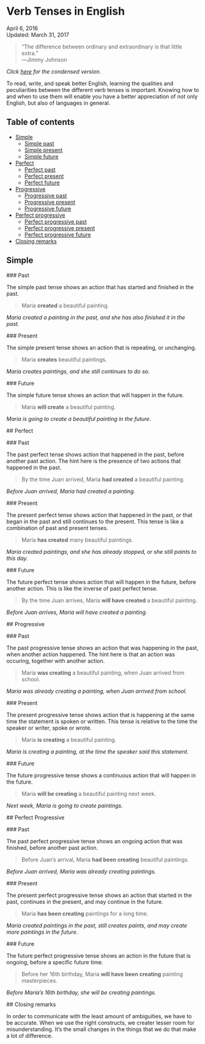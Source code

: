 Verb Tenses in English
======================

<div class="center">April 6, 2016</div>
<div class="center">Updated: March 31, 2017</div>

>“The difference between ordinary and extraordinary is that little extra.”<br>
>―Jimmy Johnson

*Click [here](/en/verb-tenses-condensed) for the condensed version.*

To read, write, and speak better English, learning the qualities and peculiarities between the
different verb tenses is important. Knowing how to and when to use them will enable you have a
better appreciation of not only English, but also of languages in general.


Table of contents
-----------------

- [Simple](#simple)
  + [Simple past](#simplepast)
  + [Simple present](#simplepresent)
  + [Simple future](#simplefuture)
- [Perfect](#perf)
  + [Perfect past](#perfpast)
  + [Perfect present](#perfpresent)
  + [Perfect future](#perffuture)
- [Progressive](#prog)
  + [Progressive past](#progpast)
  + [Progressive present](#progpresent)
  + [Progressive future](#progfuture)
- [Perfect progressive](#perfprog)
  + [Perfect progressive past](#perfprogpast)
  + [Perfect progressive present](#perfprogpresent)
  + [Perfect progressive future](#perfprogfuture)
- [Closing remarks](#closing)


<a name="simple"></a> Simple
----------------------------


<a name="simplepast"></a> ### Past

The simple past tense shows an action that has started and finished in the past.

> Maria __created__ a beautiful painting.

*Maria created a painting in the past, and she has also finished it in the past.*


<a name="simplepresent"></a> ### Present

The simple present tense shows an action that is repeating, or unchanging.

> Maria __creates__ beautiful paintings.

*Maria creates paintings, and she still continues to do so.*


<a name="simplefuture"></a> ### Future

The simple future tense shows an action that will happen in the future.

> Maria __will create__ a beautiful painting.

*Maria is going to create a beautiful painting in the future.*


<a name="perf"></a> ## Perfect


<a name="perfpast"></a> ### Past

The past perfect tense shows action that happened in the past, before another past action. The hint
here is the presence of two actions that happened in the past.

> By the time Juan arrived, Maria __had created__ a beautiful painting.

*Before Juan arrived, Maria had created a painting.*


<a name="perfpresent"></a> ### Present

The present perfect tense shows action that happened in the past, or that began in the past and
still continues to the present. This tense is like a combination of past and present tenses.

> Maria __has created__ many beautiful paintings.

*Maria created paintings, and she has already stopped, or she still paints to this day.*


<a name="perffuture"></a> ### Future

The future perfect tense shows action that will happen in the future, before another action. This is
like the inverse of past perfect tense.

> By the time Juan arrives, Maria __will have created__ a beautiful painting.

*Before Juan arrives, Maria will have created a painting.*


<a name="prog"></a> ## Progressive


<a name="progpast"></a> ### Past

The past progressive tense shows an action that was happening in the past, when another action
happened. The hint here is that an action was occuring, together with another action.

> Maria __was creating__ a beautiful painting, when Juan arrived from school.

*Maria was already creating a painting, when Juan arrived from school.*


<a name="progpresent"></a> ### Present

The present progressive tense shows action that is happening at the same time the statement is
spoken or written. This tense is relative to the time the speaker or writer, spoke or wrote.

> Maria __is creating__ a beautiful painting.

*Maria is creating a painting, at the time the speaker said this statement.*


<a name="progfuture"></a> ### Future

The future progressive tense shows a continuous action that will happen in the future.

> Maria __will be creating__ a beautiful painting next week.

*Next week, Maria is going to create paintings.*


<a name="perfprog"></a> ## Perfect Progressive


<a name="perfprogpast"></a> ### Past

The past perfect progressive tense shows an ongoing action that was finished, before another past
action.

> Before Juan’s arrival, Maria __had been creating__ beautiful paintings.

*Before Juan arrived, Maria was already creating paintings.*


<a name="perfprogpresent"></a> ### Present

The present perfect progressive tense shows an action that started in the past, continues in the
present, and may continue in the future.

> Maria __has been creating__ paintings for a long time.

*Maria created paintings in the past, still creates paints, and may create more paintings in the future.*


<a name="perfprogfuture"></a> ### Future

The future perfect progressive tense shows an action in the future that is ongoing, before a
specific future time.

> Before her 16th birthday, Maria __will have been creating__ painting masterpieces.

*Before Maria’s 16th birthday, she will be  creating paintings.*


<a name="closing"></a> ## Closing remarks

In order to communicate with the least amount of ambiguities, we have to be accurate. When we use
the right constructs, we creater lesser room for misunderstanding. It’s the small changes in the
things that we do that make a lot of difference.
